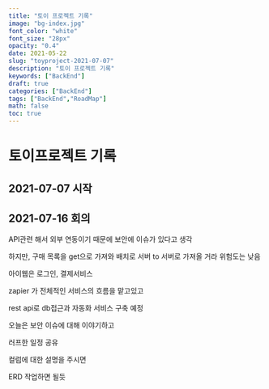 ```yaml
---
title: "토이 프로젝트 기록"
image: "bg-index.jpg"
font_color: "white"
font_size: "28px"
opacity: "0.4"
date: 2021-05-22
slug: "toyproject-2021-07-07"
description: "토이 프로젝트 기록"
keywords: ["BackEnd"]
draft: true
categories: ["BackEnd"]
tags: ["BackEnd","RoadMap"]
math: false
toc: true
---
```



# 토이프로젝트 기록

## 2021-07-07 시작 

## 2021-07-16 회의

API관련 해서 외부 연동이기 때문에 보안에 이슈가 있다고 생각

하지만, 구매 목록을 get으로 가져와 배치로 서버 to 서버로 가져올 거라 위험도는 낮음 



아이웹은 로그인, 결제서비스 

zapier 가 전체적인 서비스의 흐름을 맡고있고 

rest api로 db접근과 자동화 서비스 구축 예정



오늘은 보안 이슈에 대해 이야기하고

러프한 일정 공유

컬럼에 대한 설명을 주시면 

ERD 작업하면 될듯 









